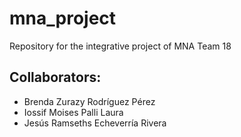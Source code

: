 # mna_project
Repository for the integrative project of MNA Team 18

## Collaborators:

* Brenda Zurazy Rodríguez Pérez
* Iossif Moises Palli Laura
* Jesús Ramseths Echeverría Rivera
